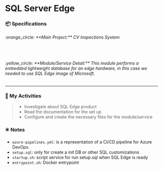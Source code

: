 # SQL Server Edge 

### :package: Specifications
<h6>:orange_circle: **Main Project:** CV Inspections System</h6> <br/>
<h6>:yellow_circle: **Module/Service Detail:** This module performs a embedded lightweight database for an edge hardware, in this case we needed to use SQL Edge image of Microsoft.</h6>

***

### :scroll: My Activities
> * Investigate about SQL Edge product
> * Read the documentation for the set up 
> * Configure and create the necessary files for the module/service  

### :eight_spoked_asterisk: Notes
- `azure-pipelines.yml`: is a representation of a CI/CD pipeline for Azure DevOps.
- `setup.sql`: only for create a init DB or other SQL customizations
- `startup.sh`: script service for run setup.sql when SQL Edge is ready
- `entrypoint.sh`: Docker entrypoint


